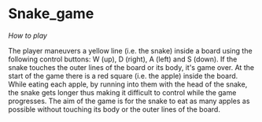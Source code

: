 # Snake_game

*How to play*

The player maneuvers a yellow line (i.e. the snake) inside a board using the following control buttons: W (up), D (right), A (left) and S (down). If the snake touches the outer lines of the board or its body, it's game over. At the start of the game there is a red square (i.e. the apple) inside the board. While eating each apple, by running into them with the head of the snake, the snake gets longer thus making it difficult to control while the game progresses.
	The aim of the game is for the snake to eat as many apples as possible without touching its body or the outer lines of the board. 



